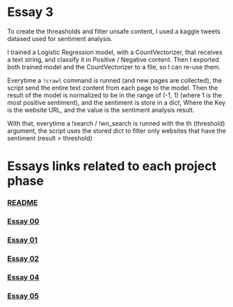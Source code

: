 # Essay 3

To create the threasholds and filter unsafe content, I used a kaggle tweets datased used for sentiment analysis. 

I trained a Logistic Regression model, with a CountVectorizer, that receives a text string, and classify it in Positive / Negative content.
Then I exported both trained model and the CountVectorizer to a file, so I can re-use them. 

Everytime a ```!crawl``` command is runned (and new pages are collected), the script send the entire text content from each page to the model.
Then the result of the model is normalized to be in the range of (-1, 1) (where 1 is the most positive sentiment), and the sentiment is store in a dict, 
Where the Key is the website URL, and the value is the sentiment analysis result. 

With that, everytime a !search / !wn_search is runned with the th (threshold) argument, the script uses the stored dict to filter only websites that have the sentiment (result > threshold)

# Essays links related to each project phase
### [README](../README.md)
### [Essay 00](./essay_0.md)
### [Essay 01](./essay_1.md)
### [Essay 02](./essay_2.md)
### [Essay 04](./essay_4.md)
### [Essay 05](./essay_5.md)